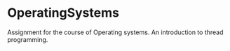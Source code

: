 # OperatingSystems

Assignment for the course of Operating systems.
An introduction to thread programming.
